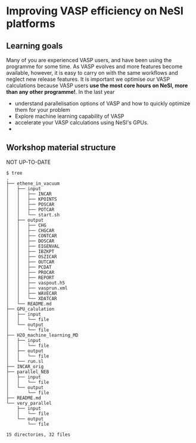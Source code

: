 # Improving VASP efficiency on NeSI platforms

## Learning goals
Many of you are experienced VASP users, and have been using the programme for some time. As VASP evolves and more features become available, however, it is easy to carry on with the same workflows and neglect new release features. It is important we optimise our VASP calculations because  VASP users **use the most core hours on NeSI, more than any other programme!**. In the last year

- understand parallelisation options of VASP and how to quickly optimize them for your problem
- Explore machine learning capability of VASP
- accelerate your VASP calculations using NeSI's GPUs.
- 

## Workshop material structure
NOT UP-TO-DATE
```
$ tree
.
├── ethene_in_vacuum
│   ├── input
│   │   ├── INCAR
│   │   ├── KPOINTS
│   │   ├── POSCAR
│   │   ├── POTCAR
│   │   └── start.sh
│   ├── output
│   │   ├── CHG
│   │   ├── CHGCAR
│   │   ├── CONTCAR
│   │   ├── DOSCAR
│   │   ├── EIGENVAL
│   │   ├── IBZKPT
│   │   ├── OSZICAR
│   │   ├── OUTCAR
│   │   ├── PCDAT
│   │   ├── PROCAR
│   │   ├── REPORT
│   │   ├── vaspout.h5
│   │   ├── vasprun.xml
│   │   ├── WAVECAR
│   │   └── XDATCAR
│   └── README.md
├── GPU_calulation
│   ├── input
│   │   └── file
│   └── output
│       └── file
├── H2O_machine_learning_MD
│   ├── input
│   │   └── file
│   ├── output
│   │   └── file
│   └── run.sl
├── INCAR_orig
├── parallel_NEB
│   ├── input
│   │   └── file
│   └── output
│       └── file
├── README.md
└── very_parallel
    ├── input
    │   └── file
    └── output
        └── file

15 directories, 32 files
```
